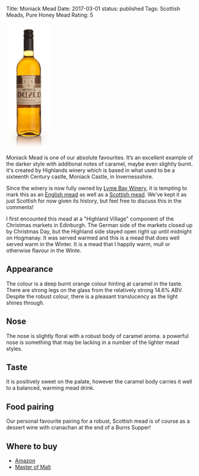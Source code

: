 Title: Moniack Mead
Date: 2017-03-01
status: published
Tags: Scottish Meads, Pure Honey Mead
Rating: 5

![Bottle of Moniack Mead](/images/moniack.jpg)

Moniack Mead is one of our absolute favourites. It’s an excellent example of
the darker style with additional notes of caramel, maybe even slightly burnt.
it's created by Highlands winery which is based in what used to be a sixteenth
Century castle, Moniack Castle, in Invernessshire.

<!-- PELICAN_END_SUMMARY -->

Since the winery is now fully owned by [Lyme Bay Winery](/lyme-bay-winery/), it
is tempting to mark this as an [English mead](/english-meads/) as well as a
[Scottish mead](/scottish-meads/). We've kept it as just Scottish for now given
its history, but feel free to discuss this in the comments!

I first encounted this mead at a "Highland Village" component of the Christmas
markets in Edinburgh. The German side of the markets closed up by Christmas Day,
but the Highland side stayed open right up until midnight on Hogmanay. It was
served warmed and this is a mead that does well served warm in the Winter. It
is a mead that I happily warm, mull or otherwise flavour in the Winte.

## Appearance

The colour is a deep burnt orange colour hinting at caramel in the taste. There
are strong legs on the glass from the relatively strong 14.6% ABV. Despite the
robust colour, there is a pleasant translucency as the light shines through.

## Nose

The nose is slightly floral with a robust body of caramel aroma. a powerful
nose is something that may be lacking in a number of the lighter mead styles.

## Taste

It is positively sweet on the palate, however the caramel body carries it well
to a balanced, warming mead drink.

## Food pairing

Our personal favourite pairing for a robust, Scottish mead is of course as a
dessert wine with cranachan at the end of a Burns Supper!

## Where to buy

* [Amazon](https://www.amazon.co.uk/MONIACK-Moniack-Mead/dp/B0082C2E84/ref=as_li_ss_tl?s=grocery&ie=UTF8&qid=1488403900&sr=1-1-fkmr0&keywords=mead+moniak&linkCode=ll1&tag=traditionalmead-21&linkId=88e0738143c9d0f8e60765e3d9a30120)
* [Master of Malt](https://www.masterofmalt.com/mead/highland-wineries/moniack-mead/?srh=1)
